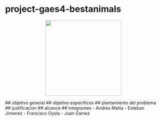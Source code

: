 # project-gaes4-bestanimals
<p align="center"><img width="245" src="https://github.com/senauti/project-gaes4-bestanimals/blob/main/01-Trimestre%2001/best%20animal2-01%20(1).png"></p>
## objetivo general
## objetivo especificos
## plantamiento del problema
## justificacion
## alcance
## integrantes
- Andres Matta
- Esteban Jimenez
- Francisco Oyola
- Juan Gamez
